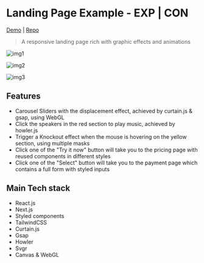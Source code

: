 # Landing Page Example - EXP | CON

[Demo](https://landing-page-example.vercel.app/) | [Repo](https://github.com/CeruleanW/landing-page-example)

> A responsive landing page rich with graphic effects and animations

![img1](https://media.githubusercontent.com/media/CeruleanW/large-static-files/master/landing-page-exap-demo1.gif)

![img2](https://media.githubusercontent.com/media/CeruleanW/large-static-files/master/landing-page-exp-demo2.gif)

![img3](https://media.githubusercontent.com/media/CeruleanW/large-static-files/master/landing-page-exp-demo3.gif)

## Features

- Carousel Sliders with the displacement effect, achieved by curtain.js & gsap, using WebGL
- Click the speakers in the red section to play music, achieved by howler.js
- Trigger a Knockout effect when the mouse is hovering on the yellow section, using multiple masks
- Click one of the "Try it now" button will take you to the pricing page with reused components in different styles
- Click one of the "Select" button will take you to the payment page which contains a full form with styled inputs

## Main Tech stack

- React.js
- Next.js
- Styled components
- TailwindCSS
- Curtain.js
- Gsap
- Howler
- Svgr
- Canvas & WebGL

